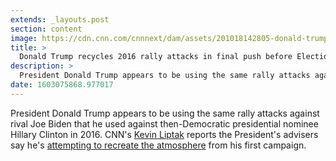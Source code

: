 ```yaml
--- 
extends: _layouts.post 
section: content 
image: https://cdn.cnn.com/cnnnext/dam/assets/201018142805-donald-trump-campaign-rally-attacks-2016-now-liptak-nr-vpx-00001410-super-tease.jpg 
title: > 
  Donald Trump recycles 2016 rally attacks in final push before Election Day 
description: > 
  President Donald Trump appears to be using the same rally attacks against rival Joe Biden that he used against then-Democratic presidential nominee Hillary Clinton in 2016.CNN's Kevin Liptak reports the President's advisers say he's attempting to recreate the atmosphere from his first campaign. 
date: 1603075868.977017 
--- 
```

<div><a></a><a></a><p>President Donald Trump appears to be using the same rally attacks against rival Joe Biden that he used against then-Democratic presidential nominee Hillary Clinton in 2016. CNN's <a href="http://www.cnn.com/profiles/kevin-liptak-profile" target="_blank">Kevin Liptak</a> reports the President's advisers say he's <a href="http://www.cnn.com/2020/10/18/politics/donald-trump-election-2020-nostalgia/index.html" target="_blank">attempting to recreate the atmosphere</a> from his first campaign.</p></div>